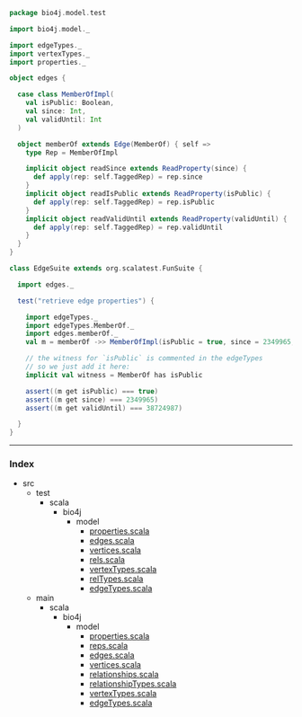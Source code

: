 
```scala
package bio4j.model.test

import bio4j.model._

import edgeTypes._
import vertexTypes._
import properties._

object edges {

  case class MemberOfImpl(
    val isPublic: Boolean,
    val since: Int,
    val validUntil: Int
  )

  object memberOf extends Edge(MemberOf) { self =>
    type Rep = MemberOfImpl

    implicit object readSince extends ReadProperty(since) {
      def apply(rep: self.TaggedRep) = rep.since
    }
    implicit object readIsPublic extends ReadProperty(isPublic) {
      def apply(rep: self.TaggedRep) = rep.isPublic
    }
    implicit object readValidUntil extends ReadProperty(validUntil) {
      def apply(rep: self.TaggedRep) = rep.validUntil
    }
  }
}

class EdgeSuite extends org.scalatest.FunSuite {

  import edges._  

  test("retrieve edge properties") {

    import edgeTypes._
    import edgeTypes.MemberOf._
    import edges.memberOf._
    val m = memberOf ->> MemberOfImpl(isPublic = true, since = 2349965, validUntil = 38724987)

    // the witness for `isPublic` is commented in the edgeTypes
    // so we just add it here:
    implicit val witness = MemberOf has isPublic

    assert((m get isPublic) === true)
    assert((m get since) === 2349965)
    assert((m get validUntil) === 38724987)

  }
}

```


------

### Index

+ src
  + test
    + scala
      + bio4j
        + model
          + [properties.scala][test/scala/bio4j/model/properties.scala]
          + [edges.scala][test/scala/bio4j/model/edges.scala]
          + [vertices.scala][test/scala/bio4j/model/vertices.scala]
          + [rels.scala][test/scala/bio4j/model/rels.scala]
          + [vertexTypes.scala][test/scala/bio4j/model/vertexTypes.scala]
          + [relTypes.scala][test/scala/bio4j/model/relTypes.scala]
          + [edgeTypes.scala][test/scala/bio4j/model/edgeTypes.scala]
  + main
    + scala
      + bio4j
        + model
          + [properties.scala][main/scala/bio4j/model/properties.scala]
          + [reps.scala][main/scala/bio4j/model/reps.scala]
          + [edges.scala][main/scala/bio4j/model/edges.scala]
          + [vertices.scala][main/scala/bio4j/model/vertices.scala]
          + [relationships.scala][main/scala/bio4j/model/relationships.scala]
          + [relationshipTypes.scala][main/scala/bio4j/model/relationshipTypes.scala]
          + [vertexTypes.scala][main/scala/bio4j/model/vertexTypes.scala]
          + [edgeTypes.scala][main/scala/bio4j/model/edgeTypes.scala]

[test/scala/bio4j/model/properties.scala]: properties.scala.md
[test/scala/bio4j/model/edges.scala]: edges.scala.md
[test/scala/bio4j/model/vertices.scala]: vertices.scala.md
[test/scala/bio4j/model/rels.scala]: rels.scala.md
[test/scala/bio4j/model/vertexTypes.scala]: vertexTypes.scala.md
[test/scala/bio4j/model/relTypes.scala]: relTypes.scala.md
[test/scala/bio4j/model/edgeTypes.scala]: edgeTypes.scala.md
[main/scala/bio4j/model/properties.scala]: ../../../../main/scala/bio4j/model/properties.scala.md
[main/scala/bio4j/model/reps.scala]: ../../../../main/scala/bio4j/model/reps.scala.md
[main/scala/bio4j/model/edges.scala]: ../../../../main/scala/bio4j/model/edges.scala.md
[main/scala/bio4j/model/vertices.scala]: ../../../../main/scala/bio4j/model/vertices.scala.md
[main/scala/bio4j/model/relationships.scala]: ../../../../main/scala/bio4j/model/relationships.scala.md
[main/scala/bio4j/model/relationshipTypes.scala]: ../../../../main/scala/bio4j/model/relationshipTypes.scala.md
[main/scala/bio4j/model/vertexTypes.scala]: ../../../../main/scala/bio4j/model/vertexTypes.scala.md
[main/scala/bio4j/model/edgeTypes.scala]: ../../../../main/scala/bio4j/model/edgeTypes.scala.md
